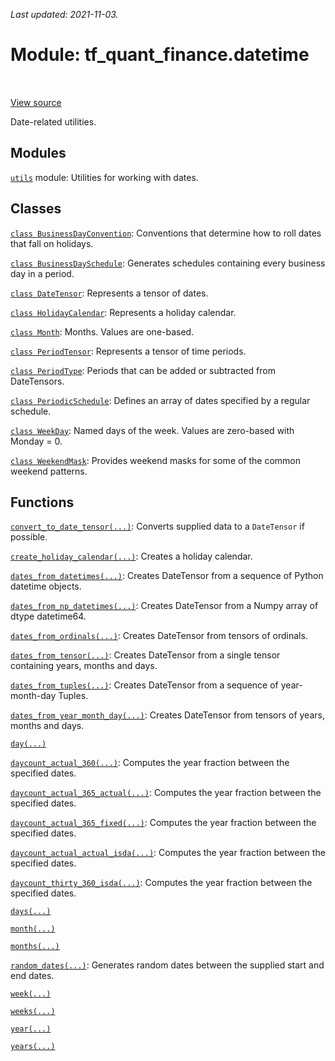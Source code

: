 <!--
This file is generated by a tool. Do not edit directly.
For open-source contributions the docs will be updated automatically.
-->

*Last updated: 2021-11-03.*

<div itemscope itemtype="http://developers.google.com/ReferenceObject">
<meta itemprop="name" content="tf_quant_finance.datetime" />
<meta itemprop="path" content="Stable" />
</div>

# Module: tf_quant_finance.datetime

<!-- Insert buttons and diff -->

<table class="tfo-notebook-buttons tfo-api" align="left">
</table>

<a target="_blank" href="https://github.com/google/tf-quant-finance/blob/master/tf_quant_finance/datetime/__init__.py">View source</a>



Date-related utilities.



## Modules

[`utils`](../tf_quant_finance/datetime/utils.md) module: Utilities for working with dates.

## Classes

[`class BusinessDayConvention`](../tf_quant_finance/datetime/BusinessDayConvention.md): Conventions that determine how to roll dates that fall on holidays.

[`class BusinessDaySchedule`](../tf_quant_finance/datetime/BusinessDaySchedule.md): Generates schedules containing every business day in a period.

[`class DateTensor`](../tf_quant_finance/datetime/DateTensor.md): Represents a tensor of dates.

[`class HolidayCalendar`](../tf_quant_finance/datetime/HolidayCalendar.md): Represents a holiday calendar.

[`class Month`](../tf_quant_finance/datetime/Month.md): Months. Values are one-based.

[`class PeriodTensor`](../tf_quant_finance/datetime/PeriodTensor.md): Represents a tensor of time periods.

[`class PeriodType`](../tf_quant_finance/datetime/PeriodType.md): Periods that can be added or subtracted from DateTensors.

[`class PeriodicSchedule`](../tf_quant_finance/datetime/PeriodicSchedule.md): Defines an array of dates specified by a regular schedule.

[`class WeekDay`](../tf_quant_finance/datetime/WeekDay.md): Named days of the week. Values are zero-based with Monday = 0.

[`class WeekendMask`](../tf_quant_finance/datetime/WeekendMask.md): Provides weekend masks for some of the common weekend patterns.

## Functions

[`convert_to_date_tensor(...)`](../tf_quant_finance/datetime/convert_to_date_tensor.md): Converts supplied data to a `DateTensor` if possible.

[`create_holiday_calendar(...)`](../tf_quant_finance/datetime/create_holiday_calendar.md): Creates a holiday calendar.

[`dates_from_datetimes(...)`](../tf_quant_finance/datetime/dates_from_datetimes.md): Creates DateTensor from a sequence of Python datetime objects.

[`dates_from_np_datetimes(...)`](../tf_quant_finance/datetime/dates_from_np_datetimes.md): Creates DateTensor from a Numpy array of dtype datetime64.

[`dates_from_ordinals(...)`](../tf_quant_finance/datetime/dates_from_ordinals.md): Creates DateTensor from tensors of ordinals.

[`dates_from_tensor(...)`](../tf_quant_finance/datetime/dates_from_tensor.md): Creates DateTensor from a single tensor containing years, months and days.

[`dates_from_tuples(...)`](../tf_quant_finance/datetime/dates_from_tuples.md): Creates DateTensor from a sequence of year-month-day Tuples.

[`dates_from_year_month_day(...)`](../tf_quant_finance/datetime/dates_from_year_month_day.md): Creates DateTensor from tensors of years, months and days.

[`day(...)`](../tf_quant_finance/datetime/day.md)

[`daycount_actual_360(...)`](../tf_quant_finance/datetime/daycount_actual_360.md): Computes the year fraction between the specified dates.

[`daycount_actual_365_actual(...)`](../tf_quant_finance/datetime/daycount_actual_365_actual.md): Computes the year fraction between the specified dates.

[`daycount_actual_365_fixed(...)`](../tf_quant_finance/datetime/daycount_actual_365_fixed.md): Computes the year fraction between the specified dates.

[`daycount_actual_actual_isda(...)`](../tf_quant_finance/datetime/daycount_actual_actual_isda.md): Computes the year fraction between the specified dates.

[`daycount_thirty_360_isda(...)`](../tf_quant_finance/datetime/daycount_thirty_360_isda.md): Computes the year fraction between the specified dates.

[`days(...)`](../tf_quant_finance/datetime/days.md)

[`month(...)`](../tf_quant_finance/datetime/month.md)

[`months(...)`](../tf_quant_finance/datetime/months.md)

[`random_dates(...)`](../tf_quant_finance/datetime/random_dates.md): Generates random dates between the supplied start and end dates.

[`week(...)`](../tf_quant_finance/datetime/week.md)

[`weeks(...)`](../tf_quant_finance/datetime/weeks.md)

[`year(...)`](../tf_quant_finance/datetime/year.md)

[`years(...)`](../tf_quant_finance/datetime/years.md)


